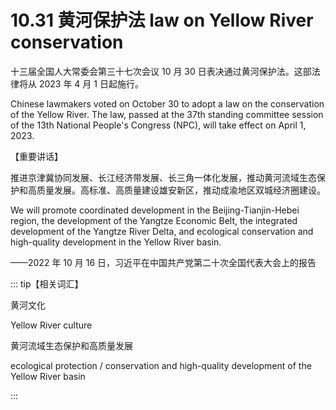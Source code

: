 # 10.31 黄河保护法 law on Yellow River conservation

十三届全国人大常委会第三十七次会议 10 月 30 日表决通过黄河保护法。这部法律将从 2023 年 4 月 1 日起施行。

Chinese lawmakers voted on October 30 to adopt a law on the conservation of the Yellow River. The law, passed at the 37th standing committee session of the 13th National People's Congress (NPC), will take effect on April 1, 2023.

【重要讲话】

推进京津冀协同发展、长江经济带发展、长三角一体化发展，推动黄河流域生态保护和高质量发展。高标准、高质量建设雄安新区，推动成渝地区双城经济圈建设。

We will promote coordinated development in the Beijing-Tianjin-Hebei region, the development of the Yangtze Economic Belt, the integrated development of the Yangtze River Delta, and ecological conservation and high-quality development in the Yellow River basin.

——2022 年 10 月 16 日，习近平在中国共产党第二十次全国代表大会上的报告

::: tip【相关词汇】

黄河文化

Yellow River culture

黄河流域生态保护和高质量发展

ecological protection / conservation and high-quality development of the Yellow River basin

:::